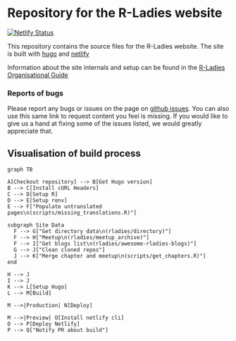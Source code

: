 # Repository for the R-Ladies website

<!-- badges: start -->

[![Netlify Status](https://api.netlify.com/api/v1/badges/3bf48c17-2bd3-4452-83cb-0ac808ad745b/deploy-status)](https://app.netlify.com/sites/rladies-dev/deploys)

<!-- badges: end -->

This repository contains the source files for the R-Ladies website.
The site is built with [hugo](https://gohugo.io/) and [netlify](www.netlify.com)

Information about the site internals and setup can be found in the [R-Ladies Organisational Guide](https://guide.rladies.org/website/)

### Reports of bugs

Please report any bugs or issues on the page on [github issues](https://github.com/rladies/rladies.github.io/issues).
You can also use this same link to request content you feel is missing.
If you would like to give us a hand at fixing some of the issues listed, we would greatly appreciate that.

## Visualisation of build process

```mermaid
graph TB

A[Checkout repository] --> B[Get Hugo version]
B --> C[Install cURL Headers]
C --> D[Setup R]
D --> E[Setup renv]
E --> F["Populate untranslated pages\n(scripts/missing_translations.R)"]

subgraph Site Data
  F --> G["Get directory data\n(rladies/directory)"]
  F --> H["Meetup\n(rladies/meetup_archive)"]
  F --> I["Get blogs list\n(rladies/awesome-rladies-blogs)"]
  G --> J["Clean cloned repos"]
  J --> K["Merge chapter and meetup\n(scripts/get_chapters.R)"]
end

H --> J
I --> J
K --> L[Setup Hugo]
L --> M[Build]

M -->|Production| N[Deploy]

M -->|Preview| O[Install netlify cli]
O --> P[Deploy Netlify]
P --> Q["Notify PR about build"]

```

